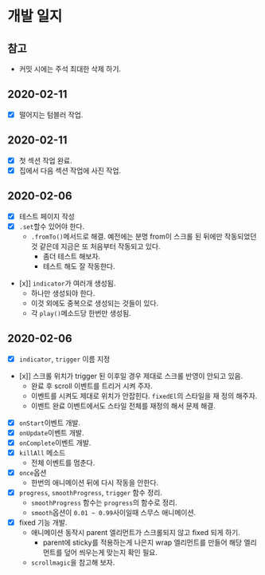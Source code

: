# 개발 일지

## 참고
* 커밋 시에는 주석 최대한 삭제 하기.

## 2020-02-11
* [x] 떨어지는 텀블러 작업.

## 2020-02-11
* [X] 첫 섹션 작업 완료.
* [x] 집에서 다음 섹션 작업에 사진 작업.

## 2020-02-06
* [x] 테스트 페이지 작성
* [x] `.set`할수 있어야 한다.
   * `.fromTo()`메서드로 해결. 예전에는 분명 from이 스크롤 된 뒤에만 작동되었던것 같은데 지금은 또 처음부터 작동되고 있다.
      * 좀더 테스트 해보자.
      * 테스트 해도 잘 작동한다.
* [x]] `indicator`가 여러개 생성됨.
   * 하나만 생성되야 한다.
   * 이것 외에도 중복으로 생성되는 것들이 있다.
   * 각 `play()`메소드당 한번만 생성됨.

## 2020-02-06
* [x] `indicator`, `trigger` 이름 지정
* [x]] 스크롤 위치가 trigger 된 이후일 경우 제대로 스크롤 반영이 안되고 있음.
   * 완료 후 scroll 이벤트를 트리거 시켜 주자.
   * 이벤트를 시켜도 제대로 위치가 안잡힌다. `fixedEl`의 스타일을 재 정의 해주자.
   * 이벤트 완료 이벤트에서도 스타일 전체를 재정의 해서 문제 해결.
* [x] `onStart`이벤트 개발.
* [x] `onUpdate`이벤트 개발.
* [x] `onComplete`이벤트 개발.
* [X] `killAll` 메소드
   * 전체 이벤트를 멈춘다.
* [x] `once`옵션
   * 한번의 애니메이션 뒤에 다시 작동을 안한다.
* [X] `progress`, `smoothProgress`, `trigger` 함수 정리.
   * `smoothProgress` 함수는 `progress`의 함수로 정리.
   * `smooth`옵션이 `0.01 ~ 0.99`사이일때 스무스 애니메이션.
* [X] fixed 기능 개발.
   * 애니메이션 동작시 parent 엘리먼트가 스크롤되지 않고 fixed 되게 하기.
      * parent에 sticky를 적용하는게 나은지 wrap 엘리먼트를 만들어 해당 엘리먼트를 덮어 씌우는게 맞는지 확인 필요.
   * `scrollmagic`을 참고해 보자.

